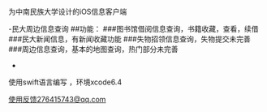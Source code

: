 # 
为中南民族大学设计的iOS信息客户端

-民大周边信息查询
##功能：
###图书馆借阅信息查询，书籍收藏，查看，续借
###民大新闻信息，有新闻收藏功能
###失物招领信息查询，失物提交未完善
###周边信息查询，基本的地图查询，热门部分未完善


-


使用swift语言编写 ，环境xcode6.4

使用反馈276415743@qq.com
